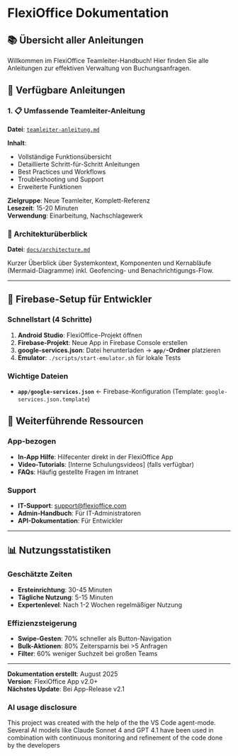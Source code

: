 # FlexiOffice Dokumentation 

## 📚 Übersicht aller Anleitungen

Willkommen im FlexiOffice Teamleiter-Handbuch! Hier finden Sie alle Anleitungen zur effektiven Verwaltung von Buchungsanfragen.

## 📖 Verfügbare Anleitungen

### 1. 📋 Umfassende Teamleiter-Anleitung
**Datei**: [`teamleiter-anleitung.md`](docs/teamleiter-anleitung.md)

**Inhalt**:
- Vollständige Funktionsübersicht
- Detaillierte Schritt-für-Schritt Anleitungen
- Best Practices und Workflows
- Troubleshooting und Support
- Erweiterte Funktionen

**Zielgruppe**: Neue Teamleiter, Komplett-Referenz  
**Lesezeit**: 15-20 Minuten  
**Verwendung**: Einarbeitung, Nachschlagewerk

### 🧭 Architekturüberblick
**Datei**: [`docs/architecture.md`](docs/architecture.md)

Kurzer Überblick über Systemkontext, Komponenten und Kernabläufe (Mermaid-Diagramme) inkl. Geofencing- und Benachrichtigungs-Flow.

---

## 🔧 Firebase-Setup für Entwickler

### Schnellstart (4 Schritte)
1. **Android Studio**: FlexiOffice-Projekt öffnen
2. **Firebase-Projekt**: Neue App in Firebase Console erstellen  
3. **google-services.json**: Datei herunterladen → **`app/`-Ordner** platzieren
4. **Emulator**: `./scripts/start-emulator.sh` für lokale Tests

### Wichtige Dateien
- **`app/google-services.json`** ← Firebase-Konfiguration (Template: `google-services.json.template`)


## 🔗 Weiterführende Ressourcen

### App-bezogen
- **In-App Hilfe**: Hilfecenter direkt in der FlexiOffice App
- **Video-Tutorials**: [Interne Schulungsvideos] (falls verfügbar)
- **FAQs**: Häufig gestellte Fragen im Intranet

### Support
- **IT-Support**: support@flexioffice.com
- **Admin-Handbuch**: Für IT-Administratoren
- **API-Dokumentation**: Für Entwickler

---

## 📊 Nutzungsstatistiken

### Geschätzte Zeiten
- **Ersteinrichtung**: 30-45 Minuten
- **Tägliche Nutzung**: 5-15 Minuten
- **Expertenlevel**: Nach 1-2 Wochen regelmäßiger Nutzung

### Effizienzsteigerung
- **Swipe-Gesten**: 70% schneller als Button-Navigation
- **Bulk-Aktionen**: 80% Zeitersparnis bei >5 Anfragen
- **Filter**: 60% weniger Suchzeit bei großen Teams

---

**Dokumentation erstellt**: August 2025  
**Version**: FlexiOffice App v2.0+  
**Nächstes Update**: Bei App-Release v2.1


### AI usage disclosure
This project was created with the help of the the VS Code agent-mode. Several AI models like Claude Sonnet 4 and GPT 4.1 have been used in combination with continuous monitoring and refinement of the code done by the developers
